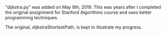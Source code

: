 "dijkstra.py" was added on May 8th, 2019. This was years after I completed the original assignment for Stanford Algorithms course and uses better programming techniques.

The original, dijkstraShortestPath, is kept to illustrate my progress. 
